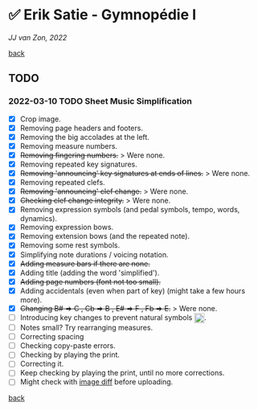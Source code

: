 ✅ Erik Satie - Gymnopédie Ⅰ
============================

*JJ van Zon, 2022*

[back](./README.md)

TODO
----

### 2022-03-10 TODO Sheet Music Simplification

- [x] Crop image.
- [x] Removing page headers and footers.
- [x] Removing the big accolades at the left.
- [x] Removing measure numbers.
- [x] ~~Removing fingering numbers.~~ > Were none.
- [x] Removing repeated key signatures.
- [x] ~~Removing 'announcing' key signatures at ends of lines.~~ > Were none.
- [x] Removing repeated clefs.
- [x] ~~Removing 'announcing' clef change.~~ > Were none.
- [x] ~~Checking clef change integrity.~~ > Were none.
- [x] Removing expression symbols (and pedal symbols, tempo, words, dynamics).
- [x] Removing expression bows.
- [x] Removing extension bows (and the repeated note).
- [x] Removing some rest symbols.
- [x] Simplifying note durations / voicing notation.
- [x] ~~Adding measure bars if there are none.~~
- [x] Adding title (adding the word 'simplified').
- [x] ~~Adding page numbers (font not too small).~~
- [x] Adding accidentals (even when part of key) (might take a few hours more).
- [x] ~~Changing B# => C , Cb => B , E# => F , Fb => E.~~ > Were none.
- [ ] Introducing key changes to prevent natural symbols <img src="https://jjvanzon.github.io/Piano-Playing-Docs/resources/natural-symbol.png" height="20" style="vertical-align:middle" />.
- [ ] Notes small? Try rearranging measures.
- [ ] Correcting spacing
- [ ] Checking copy-paste errors.
- [ ] Checking by playing the print.
- [ ] Correcting it.
- [ ] Keep checking by playing the print, until no more corrections.
- [ ] Might check with <a href="https://online-image-comparison.com" target="blank">image diff</a> before uploading.

[back](./README.md)

